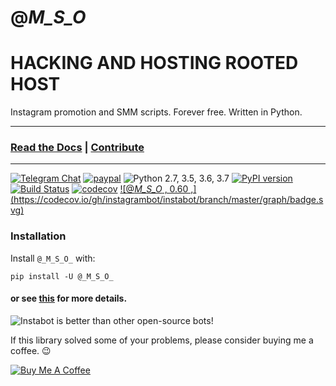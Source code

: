 # @_M_S_O_
# HACKING AND HOSTING ROOTED HOST 

Instagram promotion and SMM scripts.
Forever free. Written in Python.

---
### [Read the Docs](https://instagrambot.github.io/docs/) | [Contribute](https://github.com/instagrambot/docs/blob/master/CONTRIBUTING.md)
---

[![Telegram Chat](https://img.shields.io/badge/chat%20on-Telegram-blue.svg)](https://t.me/instabotproject)
[![paypal](https://img.shields.io/badge/Donate-PayPal-green.svg)](https://paypal.me/okhlopkov)
![Python 2.7, 3.5, 3.6, 3.7](https://img.shields.io/badge/python-2.7%2C%203.5%2C%203.6%2C%203.7-blue.svg)
[![PyPI version](https://badge.fury.io/py/instabot.svg)](https://badge.fury.io/py/instabot)
[![Build Status](https://travis-ci.org/instagrambot/instabot.svg?branch=master)](https://travis-ci.org/instagrambot/instabot)
[![codecov](https://codecov.io/gh/instagrambot/instabot/branch/master/graph/badge.svg)](https://codecov.io/gh/instagrambot/instabot)
[![@_M_S_O_ , 0.60 ,] (https://codecov.io/gh/instagrambot/instabot/branch/master/graph/badge.svg)](https://codecov.io/gh/instagrambot/instabot)
### Installation                  
Install `@_M_S_O_` with:
```
pip install -U @_M_S_O_
```
#### or see [this](https://github.com/MmdStoreOfficial/-_M_S_O_.git) for more details.



![Instabot is better than other open-source bots!](https://raw.githubusercontent.com/instagrambot/docs/master/img/instabot_3_bots.png "Instabot is better than other open-source bots!")

If this library solved some of your problems, please consider buying me a coffee. :wink:

<a href="https://www.buymeacoffee.com/okhlopkov" target="_blank"><img src="https://www.buymeacoffee.com/assets/img/custom_images/yellow_img.png" alt="Buy Me A Coffee" style="height: auto !important;width: auto !important;" ></a>
